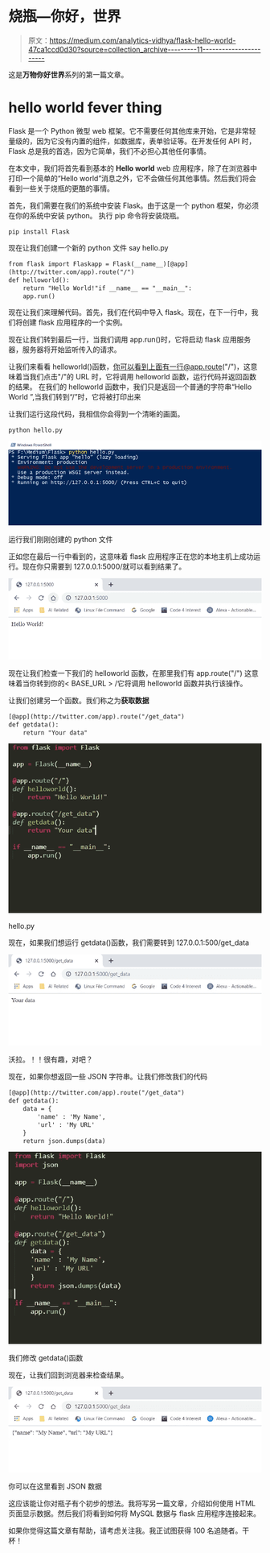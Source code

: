 # 烧瓶—你好，世界

> 原文：<https://medium.com/analytics-vidhya/flask-hello-world-47ca1ccd0d30?source=collection_archive---------11----------------------->

这是**万物你好世界**系列的第一篇文章。
# hello world fever thing

Flask 是一个 Python 微型 web 框架。它不需要任何其他库来开始，它是非常轻量级的，因为它没有内置的组件，如数据库，表单验证等。在开发任何 API 时，Flask 总是我的首选，因为它简单，我们不必担心其他任何事情。

在本文中，我们将首先看到基本的 **Hello world** web 应用程序，除了在浏览器中打印一个简单的“Hello world”消息之外，它不会做任何其他事情。然后我们将会看到一些关于烧瓶的更酷的事情。

首先，我们需要在我们的系统中安装 Flask。由于这是一个 python 框架，你必须在你的系统中安装 python。
执行 pip 命令将安装烧瓶。

```
pip install Flask
```

现在让我们创建一个新的 python 文件 say hello.py

```
from flask import Flaskapp = Flask(__name__)[@app](http://twitter.com/app).route("/")
def helloworld():
    return "Hello World!"if __name__ == "__main__":
    app.run()
```

现在让我们来理解代码。首先，我们在代码中导入 flask。现在，在下一行中，我们将创建 flask 应用程序的一个实例。

现在让我们转到最后一行，当我们调用 app.run()时，它将启动 flask 应用服务器，服务器将开始监听传入的请求。

让我们来看看 helloworld()函数，你可以看到上面有一行@app.route("/")，这意味着当我们点击"/"的 URL 时，它将调用 helloworld 函数，运行代码并返回函数的结果。
在我们的 helloworld 函数中，我们只是返回一个普通的字符串“Hello World ”,当我们转到“/”时，它将被打印出来

让我们运行这段代码，我相信你会得到一个清晰的画面。

```
python hello.py
```

![](img/45d793025ff76a137a6fcb7eb6e5ea1c.png)

运行我们刚刚创建的 python 文件

正如您在最后一行中看到的，这意味着 flask 应用程序正在您的本地主机上成功运行。现在你只需要到 127.0.0.1:5000/就可以看到结果了。

![](img/e482e25fe88441787ad91e0235057698.png)

现在让我们检查一下我们的 helloworld 函数，在那里我们有 app.route("/")
这意味着当你转到你的< BASE_URL > /它将调用 helloworld 函数并执行该操作。

让我们创建另一个函数。我们称之为**获取数据**

```
[@app](http://twitter.com/app).route("/get_data")
def getdata():
    return "Your data"
```

![](img/051d6013524affde2e3d9b9b19e90527.png)

hello.py

现在，如果我们想运行 getdata()函数，我们需要转到 127.0.0.1:500/get_data

![](img/dd9e998e949dd10c9f5c968738339ae1.png)

沃拉。！！很有趣，对吧？

现在，如果你想返回一些 JSON 字符串。让我们修改我们的代码

```
[@app](http://twitter.com/app).route("/get_data")
def getdata():
    data = {
        'name' : 'My Name',
        'url' : 'My URL'
    }
    return json.dumps(data)
```

![](img/f4b54e6d3073e948caef3d5b51e66f54.png)

我们修改 getdata()函数

现在，让我们回到浏览器来检查结果。

![](img/0788e9ac524f99a2f9e11fd93f1f77b7.png)

你可以在这里看到 JSON 数据

这应该能让你对瓶子有个初步的想法。我将写另一篇文章，介绍如何使用 HTML 页面显示数据。然后我们将看到如何将 MySQL 数据与 flask 应用程序连接起来。

如果你觉得这篇文章有帮助，请考虑关注我。我正试图获得 100 名追随者。干杯！